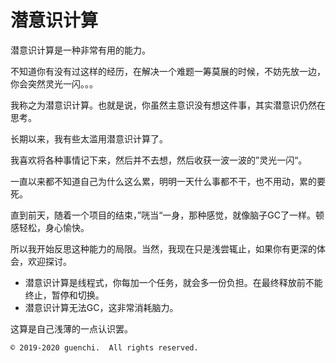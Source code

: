 # 潜意识计算

潜意识计算是一种非常有用的能力。

不知道你有没有过这样的经历，在解决一个难题一筹莫展的时候，不妨先放一边，你会突然灵光一闪。。。

我称之为潜意识计算。也就是说，你虽然主意识没有想这件事，其实潜意识仍然在思考。

长期以来，我有些太滥用潜意识计算了。

我喜欢将各种事情记下来，然后并不去想，然后收获一波一波的”灵光一闪“。

一直以来都不知道自己为什么这么累，明明一天什么事都不干，也不用动，累的要死。

直到前天，随着一个项目的结束，”咣当“一身，那种感觉，就像脑子GC了一样。顿感轻松，身心愉快。

所以我开始反思这种能力的局限。当然，我现在只是浅尝辄止，如果你有更深的体会，欢迎探讨。

- 潜意识计算是线程式，你每加一个任务，就会多一份负担。在最终释放前不能终止，暂停和切换。
- 潜意识计算无法GC，这非常消耗脑力。

这算是自己浅薄的一点认识罢。


```
© 2019-2020 guenchi.  All rights reserved.
```
